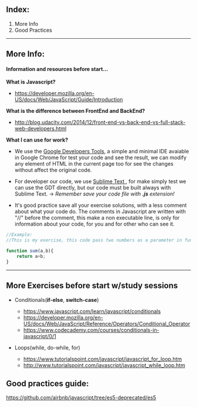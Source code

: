 
## Index: 
1. More Info
2. Good Practices

---

## More Info:

#### Information and resources before start...
**What is Javascript?**
- https://developer.mozilla.org/en-US/docs/Web/JavaScript/Guide/Introduction

**What is the difference between FrontEnd and BackEnd?**
- http://blog.udacity.com/2014/12/front-end-vs-back-end-vs-full-stack-web-developers.html

**What I can use for work?**
- We use the <a target="_blank" href="https://developers.google.com/web/tools/chrome-devtools/">Google Developers Tools</a>, a simple and minimal IDE avaiable in Google Chrome for test your code and see the result, we can modify any element of HTML in the current page too for see the changes without affect the original code. 

- For developer our code, we use <a target="_blank" href="http://www.sublimetext.com/">Sublime Text </a>, for make simply test we can use the GDT directly, but our code must be built always with Sublime Text.
-> *Remember save your code file with **.js** extension!*

- It's good practice save all your exercise solutions, with a less comment about what your code do. The comments in Javascript are written with "//" before the comment, this make a non executable line, is only for information about your code, for you and for other who can see it.

```javascript
//Example: 
//This is my exercise, this code pass two numbers as a parameter in function and returns the sum.

function sum(a,b){
    return a+b;
}
```

---
## More Exercises before start w/study sessions
- Conditionals(**if-else**, **switch-case**)
    - https://www.javascript.com/learn/javascript/conditionals
    - https://developer.mozilla.org/en-US/docs/Web/JavaScript/Reference/Operators/Conditional_Operator
    -  https://www.codecademy.com/courses/conditionals-in-javascript/0/1

- Loops(while, do-while, for)
    - https://www.tutorialspoint.com/javascript/javascript_for_loop.htm
    - http://www.tutorialspoint.com/javascript/javascript_while_loop.htm

## Good practices guide:

https://github.com/airbnb/javascript/tree/es5-deprecated/es5



